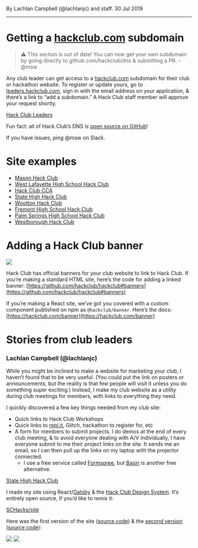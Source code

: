By Lachlan Campbell (@lachlanjc) and staff. 30 Jul 2019

---

# Getting a [hackclub.com](http://hackclub.com) subdomain

> ⚠️ This section is out of date! You can now get your own subdomain by going directly to github.com/hackclub/dns & submitting a PR. -@msw

Any club leader can get access to a [hackclub.com](http://hackclub.com) subdomain for their club or hackathon website. To register or update yours, go to [leaders.hackclub.com](https://leaders.hackclub.com/), sign in with the email address on your application, & there’s a link to “add a subdomain.” A Hack Club staff member will approve your request shortly.

[Hack Club Leaders](https://leaders.hackclub.com/)

Fun fact: all of Hack Club’s DNS is [open source on GitHub](https://github.com/hackclub/dns)!

If you have issues, ping @msw on Slack.

# Site examples

- [Mason Hack Club](https://masonhackclub.com/)
- [West Lafayette High School Hack Club](https://wl.hackclub.com/)
- [Hack Club CCA](https://cca.hackclub.com/)
- [State High Hack Club](https://statehigh.hackclub.com)
- [Wootton Hack Club](https://hack.wootton.club/)
- [Fremont High School Hack Club](https://www.fhshackclub.com/)
- [Palm Springs High School Hack Club](https://pshs.hackclub.com/)
- [Westborough Hack Club](https://westborough.hackclub.com/)

# Adding a Hack Club banner

![](https://cloud-pjoop60lr.vercel.app/0image-20190730-202428.png)

Hack Club has official banners for your club website to link to Hack Club. If you’re making a standard HTML site, here’s the code for adding a linked banner: [https://github.com/hackclub/hackclub#banners](https://github.com/hackclub/hackclub#banners)

If you’re making a React site, we’ve got you covered with a custom component published on npm as `@hackclub/banner`. Here’s the docs: [https://hackclub.com/banner](https://hackclub.com/banner)

# Stories from club leaders

### Lachlan Campbell (@lachlanjc)

While you might be inclined to make a website for marketing your club, I haven’t found that to be very useful. (You could put the link on posters or announcements, but the reality is that few people will visit it unless you do something super exciting.) Instead, I make my club website as a utility during club meetings for members, with links to everything they need.

I quickly discovered a few key things needed from my club site:

- Quick links to Hack Club Workshops
- Quick links to [repl.it](http://repl.it), Glitch, hackathon to register for, etc
- A form for members to submit projects. I do demos at the end of every club meeting, & to avoid everyone dealing with A/V individually, I have everyone submit to me their project links on the site. It sends me an email, so I can then pull up the links on my laptop with the projector connected.
  - I use a free service called [Formspree](https://formspree.io), but [Basin](https://usebasin.com/) is another free alternative.
        

[State High Hack Club](https://statehigh.hackclub.com)

I made my site using React/[Gatsby](https://www.gatsbyjs.org/) & the [Hack Club Design System](https://design.hackclub.com/). It’s entirely open source, if you’d like to remix it:

[SCHacks/site](https://github.com/schacks/site)

Here was the first version of the site ([source code](https://github.com/SCHacks/site/blob/e358fbd73a095f728843f19ff4e13f61cfa4d460/index.html)) & the [second version](https://5ba46bd1dd28ef740fcf3e9e--schacks.netlify.com/) ([source code](https://github.com/SCHacks/site/tree/8446a00fded449ee50110ec6182153d0c98596d4)):

![](https://cloud-pjoop60lr.vercel.app/2image-20190730-202530.png)
![](https://cloud-pjoop60lr.vercel.app/1image-20190730-202542.png)